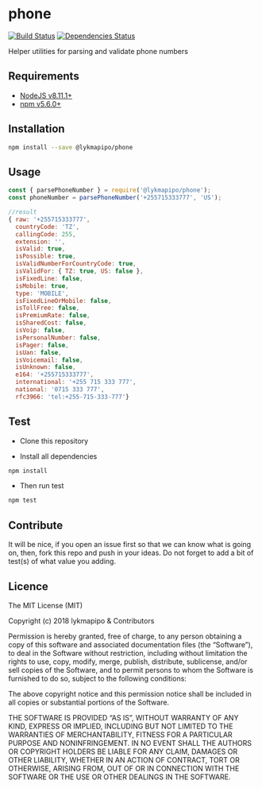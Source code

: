 # phone

[![Build Status](https://travis-ci.org/lykmapipo/phone.svg?branch=master)](https://travis-ci.org/lykmapipo/phone)
[![Dependencies Status](https://david-dm.org/lykmapipo/phone/status.svg?style=flat-square)](https://david-dm.org/lykmapipo/phone)

Helper utilities for parsing and validate phone numbers

## Requirements

- [NodeJS v8.11.1+](https://nodejs.org)
- [npm v5.6.0+](https://www.npmjs.com/)

## Installation

```sh
npm install --save @lykmapipo/phone
```

## Usage

```js
const { parsePhoneNumber } = require('@lykmapipo/phone');
const phoneNumber = parsePhoneNumber('+255715333777', 'US');

//result
{ raw: '+255715333777',
  countryCode: 'TZ',
  callingCode: 255,
  extension: '',
  isValid: true,
  isPossible: true,
  isValidNumberForCountryCode: true,
  isValidFor: { TZ: true, US: false },
  isFixedLine: false,
  isMobile: true,
  type: 'MOBILE',
  isFixedLineOrMobile: false,
  isTollFree: false,
  isPremiumRate: false,
  isSharedCost: false,
  isVoip: false,
  isPersonalNumber: false,
  isPager: false,
  isUan: false,
  isVoicemail: false,
  isUnknown: false,
  e164: '+255715333777',
  international: '+255 715 333 777',
  national: '0715 333 777',
  rfc3966: 'tel:+255-715-333-777'}
```

## Test

- Clone this repository

- Install all dependencies

```sh
npm install
```

- Then run test

```sh
npm test
```

## Contribute

It will be nice, if you open an issue first so that we can know what is going on, then, fork this repo and push in your ideas. Do not forget to add a bit of test(s) of what value you adding.

## Licence

The MIT License (MIT)

Copyright (c) 2018 lykmapipo & Contributors

Permission is hereby granted, free of charge, to any person obtaining a copy of this software and associated documentation files (the “Software”), to deal in the Software without restriction, including without limitation the rights to use, copy, modify, merge, publish, distribute, sublicense, and/or sell copies of the Software, and to permit persons to whom the Software is furnished to do so, subject to the following conditions:

The above copyright notice and this permission notice shall be included in all copies or substantial portions of the Software.

THE SOFTWARE IS PROVIDED “AS IS”, WITHOUT WARRANTY OF ANY KIND, EXPRESS OR IMPLIED, INCLUDING BUT NOT LIMITED TO THE WARRANTIES OF MERCHANTABILITY, FITNESS FOR A PARTICULAR PURPOSE AND NONINFRINGEMENT. IN NO EVENT SHALL THE AUTHORS OR COPYRIGHT HOLDERS BE LIABLE FOR ANY CLAIM, DAMAGES OR OTHER LIABILITY, WHETHER IN AN ACTION OF CONTRACT, TORT OR OTHERWISE, ARISING FROM, OUT OF OR IN CONNECTION WITH THE SOFTWARE OR THE USE OR OTHER DEALINGS IN THE SOFTWARE.
